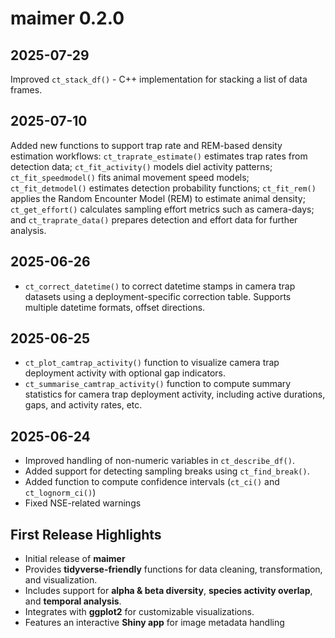 # maimer 0.2.0

## 2025-07-29
Improved `ct_stack_df()` - C++ implementation for stacking a list of data 
frames.

## 2025-07-10
Added new functions to support trap rate and REM-based density estimation workflows: 
`ct_traprate_estimate()` estimates trap rates from detection data; `ct_fit_activity()` 
models diel activity patterns; `ct_fit_speedmodel()` fits animal movement speed 
models; `ct_fit_detmodel()` estimates detection probability functions; `ct_fit_rem()` 
applies the Random Encounter Model (REM) to estimate animal density; `ct_get_effort()` 
calculates sampling effort metrics such as camera-days; and `ct_traprate_data()` 
prepares detection and effort data for further analysis.

## 2025-06-26
- `ct_correct_datetime()` to correct datetime stamps in camera trap datasets 
using a deployment-specific correction table. Supports multiple datetime formats, 
offset directions.

## 2025-06-25
- `ct_plot_camtrap_activity()` function to visualize camera trap deployment 
activity with optional gap indicators.
- `ct_summarise_camtrap_activity()` function to compute summary statistics for camera 
trap deployment activity, including active durations, gaps, and activity rates, etc.


## 2025-06-24
- Improved handling of non-numeric variables in `ct_describe_df()`.
- Added support for detecting sampling breaks using `ct_find_break()`.
- Added function to compute confidence intervals (`ct_ci()` and `ct_lognorm_ci()`)
- Fixed NSE-related warnings

## First Release Highlights
- Initial release of **maimer**
- Provides **tidyverse-friendly** functions for data cleaning, transformation, and visualization.
- Includes support for **alpha & beta diversity**, **species activity overlap**, and **temporal analysis**.
- Integrates with **ggplot2** for customizable visualizations.
- Features an interactive **Shiny app** for image metadata handling

